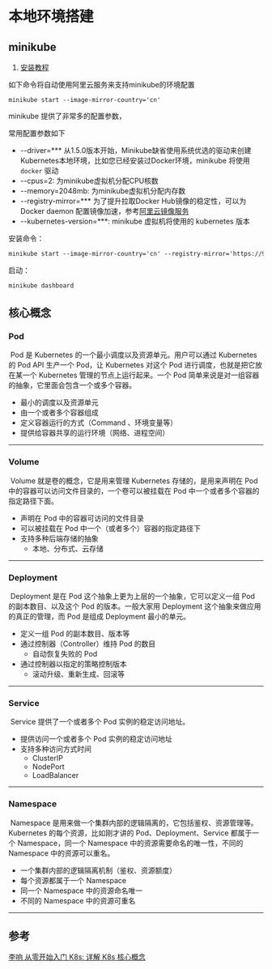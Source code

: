 # 本地环境搭建

## minikube

1. [安装教程](http://soulmz.me/2020/04/29/minikube-installed-for-mac/)

如下命令将自动使用阿里云服务来支持minikube的环境配置

```
minikube start --image-mirror-country='cn'
```

minikube 提供了非常多的配置参数，

常用配置参数如下

- --driver=*** 从1.5.0版本开始，Minikube缺省使用系统优选的驱动来创建Kubernetes本地环境，比如您已经安装过Docker环境，minikube 将使用 `docker` 驱动
- --cpus=2: 为minikube虚拟机分配CPU核数
- --memory=2048mb: 为minikube虚拟机分配内存数
- --registry-mirror=*** 为了提升拉取Docker Hub镜像的稳定性，可以为 Docker daemon 配置镜像加速，参考[阿里云镜像服务](https://cr.console.aliyun.com/cn-hangzhou/instances/mirrors)
- --kubernetes-version=***: minikube 虚拟机将使用的 kubernetes 版本



安装命令： 

```txt
minikube start --image-mirror-country='cn' --registry-mirror='https://9sznap3j.mirror.aliyuncs.com'
```



启动：

```txt
minikube dashboard
```



## 核心概念

### Pod

​	Pod 是 Kubernetes 的一个最小调度以及资源单元。用户可以通过 Kubernetes 的 Pod API 生产一个 Pod，让 Kubernetes 对这个 Pod 进行调度，也就是把它放在某一个 Kubernetes 管理的节点上运行起来。一个 Pod 简单来说是对一组容器的抽象，它里面会包含一个或多个容器。

+ 最小的调度以及资源单元
+ 由一个或者多个容器组成
+ 定义容器运行的方式（Command 、环境变量等）
+ 提供给容器共享的运行环境（网络、进程空间）

---



### Volume

​	Volume 就是卷的概念，它是用来管理 Kubernetes 存储的，是用来声明在 Pod 中的容器可以访问文件目录的，一个卷可以被挂载在 Pod 中一个或者多个容器的指定路径下面。

+ 声明在 Pod 中的容器可访问的文件目录
+ 可以被挂载在 Pod 中一个（或者多个）容器的指定路径下
+ 支持多种后端存储的抽象
  + 本地、分布式、云存储

---



### Deployment

​	Deployment 是在 Pod 这个抽象上更为上层的一个抽象，它可以定义一组 Pod 的副本数目、以及这个 Pod 的版本。一般大家用 Deployment 这个抽象来做应用的真正的管理，而 Pod 是组成 Deployment 最小的单元。

+ 定义一组 Pod 的副本数目、版本等
+ 通过控制器（Controller）维持 Pod 的数目
  + 自动恢复失败的 Pod
+ 通过控制器以指定的策略控制版本
  + 滚动升级、重新生成、回滚等

---



### Service

​	Service 提供了一个或者多个 Pod 实例的稳定访问地址。

+ 提供访问一个或者多个 Pod 实例的稳定访问地址
+ 支持多种访问方式时间
  + ClusterIP
  + NodePort
  + LoadBalancer

---



### Namespace

​	Namespace 是用来做一个集群内部的逻辑隔离的，它包括鉴权、资源管理等。Kubernetes 的每个资源，比如刚才讲的 Pod、Deployment、Service 都属于一个 Namespace，同一个 Namespace 中的资源需要命名的唯一性，不同的 Namespace 中的资源可以重名。

+ 一个集群内部的逻辑隔离机制（鉴权、资源额度）
+ 每个资源都属于一个 Namespace
+ 同一个 Namespace 中的资源命名唯一
+ 不同的 Namespace 中的资源可重名

---





## 参考

[李响    从零开始入门 K8s:  详解 K8s 核心概念](https://www.infoq.cn/article/knmavdo3jxs3qpkqtzbw)

